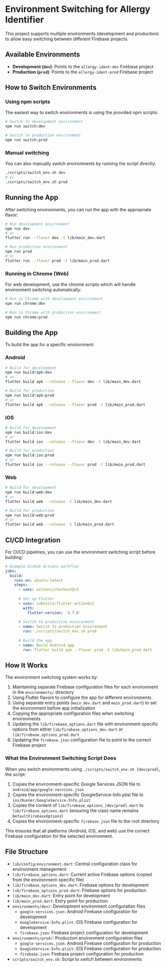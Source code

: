 # Environment Switching for Allergy Identifier

This project supports multiple environments (development and production) to allow easy switching between different Firebase projects.

## Available Environments

- **Development (`dev`)**: Points to the `allergy-ident-dev` Firebase project
- **Production (`prod`)**: Points to the `allergy-ident-prod` Firebase project

## How to Switch Environments

### Using npm scripts

The easiest way to switch environments is using the provided npm scripts:

```bash
# Switch to development environment
npm run switch:dev

# Switch to production environment
npm run switch:prod
```

### Manual switching

You can also manually switch environments by running the script directly:

```bash
./scripts/switch_env.sh dev
# or
./scripts/switch_env.sh prod
```

## Running the App

After switching environments, you can run the app with the appropriate flavor:

```bash
# Run development environment
npm run dev
# or
flutter run --flavor dev -t lib/main_dev.dart

# Run production environment
npm run prod
# or
flutter run --flavor prod -t lib/main_prod.dart
```

### Running in Chrome (Web)

For web development, use the chrome scripts which will handle environment switching automatically:

```bash
# Run in Chrome with development environment
npm run chrome:dev

# Run in Chrome with production environment
npm run chrome:prod
```

## Building the App

To build the app for a specific environment:

### Android

```bash
# Build for development
npm run build:apk:dev
# or
flutter build apk --release --flavor dev -t lib/main_dev.dart

# Build for production
npm run build:apk:prod
# or
flutter build apk --release --flavor prod -t lib/main_prod.dart
```

### iOS

```bash
# Build for development
npm run build:ios:dev
# or
flutter build ios --release --flavor dev -t lib/main_dev.dart

# Build for production
npm run build:ios:prod
# or
flutter build ios --release --flavor prod -t lib/main_prod.dart
```

### Web

```bash
# Build for development
npm run build:web:dev
# or
flutter build web --release -t lib/main_dev.dart

# Build for production
npm run build:web:prod
# or
flutter build web --release -t lib/main_prod.dart
```

## CI/CD Integration

For CI/CD pipelines, you can use the environment switching script before building:

```yaml
# Example GitHub Actions workflow
jobs:
  build:
    runs-on: ubuntu-latest
    steps:
      - uses: actions/checkout@v3
      
      # Set up Flutter
      - uses: subosito/flutter-action@v2
        with:
          flutter-version: '3.7.0'
      
      # Switch to production environment
      - name: Switch to production environment
        run: ./scripts/switch_env.sh prod
      
      # Build the app
      - name: Build Android app
        run: flutter build apk --flavor prod -t lib/main_prod.dart
```

## How It Works

The environment switching system works by:

1. Maintaining separate Firebase configuration files for each environment in the `environments/` directory
2. Using Flutter flavors to configure the app for different environments
3. Using separate entry points (`main_dev.dart` and `main_prod.dart`) to set the environment before app initialization
4. Copying the appropriate configuration files when switching environments
5. Updating the `lib/firebase_options.dart` file with environment-specific options from either `lib/firebase_options_dev.dart` or `lib/firebase_options_prod.dart`
6. Updating the `firebase.json` configuration file to point to the correct Firebase project

### What the Environment Switching Script Does

When you switch environments using `./scripts/switch_env.sh [dev|prod]`, the script:

1. Copies the environment-specific Google Services JSON file to `android/app/google-services.json`
2. Copies the environment-specific GoogleService-Info.plist file to `ios/Runner/GoogleService-Info.plist` 
3. Copies the content of `lib/firebase_options_[dev|prod].dart` to `lib/firebase_options.dart` (ensuring the class name remains `DefaultFirebaseOptions`)
4. Copies the environment-specific `firebase.json` file to the root directory

This ensures that all platforms (Android, iOS, and web) use the correct Firebase configuration for the selected environment.

## File Structure

- `lib/config/environment.dart`: Central configuration class for environment management
- `lib/firebase_options.dart`: Current active Firebase options (copied from the environment-specific file)
- `lib/firebase_options_dev.dart`: Firebase options for development
- `lib/firebase_options_prod.dart`: Firebase options for production
- `lib/main_dev.dart`: Entry point for development
- `lib/main_prod.dart`: Entry point for production
- `environments/dev/`: Development environment configuration files
  - `google-services.json`: Android Firebase configuration for development
  - `GoogleService-Info.plist`: iOS Firebase configuration for development
  - `firebase.json`: Firebase project configuration for development
- `environments/prod/`: Production environment configuration files
  - `google-services.json`: Android Firebase configuration for production
  - `GoogleService-Info.plist`: iOS Firebase configuration for production
  - `firebase.json`: Firebase project configuration for production
- `scripts/switch_env.sh`: Script to switch between environments 